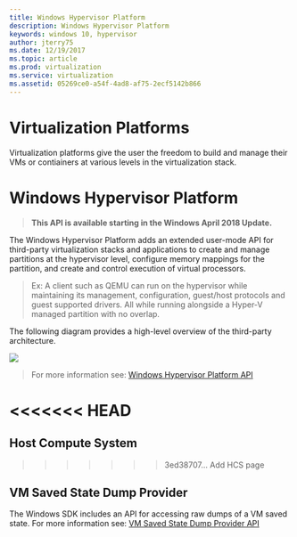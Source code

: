 ```yaml
---
title: Windows Hypervisor Platform
description: Windows Hypervisor Platform
keywords: windows 10, hypervisor
author: jterry75
ms.date: 12/19/2017
ms.topic: article
ms.prod: virtualization
ms.service: virtualization
ms.assetid: 05269ce0-a54f-4ad8-af75-2ecf5142b866
---
```

# Virtualization Platforms
Virtualization platforms give the user the freedom to build and manage their VMs or contiainers at various levels in the virtualization stack.

# Windows Hypervisor Platform
 
>**This API is available starting in the Windows April 2018 Update.**

The Windows Hypervisor Platform adds an extended user-mode API for third-party virtualization stacks and applications to create and manage partitions at the hypervisor level, configure memory mappings for the partition, and create and control execution of virtual processors.

> Ex: A client such as QEMU can run on the hypervisor while maintaining its management, configuration, guest/host protocols and guest supported drivers. All while running alongside a Hyper-V managed partition with no overlap.

The following diagram provides a high-level overview of the third-party architecture.

![](./media/windows-hypervisor-platform-architecture.png)
> For more information see: [Windows Hypervisor Platform API](./hypervisor-platform/hypervisor-platform.md)

<<<<<<< HEAD
=======
## Host Compute System
 
>>>>>>> 3ed38707... Add HCS page

## VM Saved State Dump Provider

The Windows SDK includes an API for accessing raw dumps of a VM saved state. For more information see: [VM Saved State Dump Provider API](./vm-dump-provider/vm-dump-provider.md)

